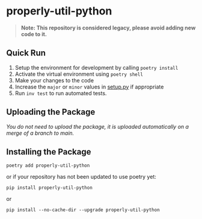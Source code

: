 # properly-util-python

> **Note: This repository is considered legacy, please avoid adding new code to it.**

## Quick Run

1. Setup the environment for development by calling `poetry install`
2. Activate the virtual environment using `poetry shell`
3. Make your changes to the code
4. Increase the `major` or `minor` values in [setup.py](https://github.com/GoProperly/properly-util-python/blob/master/setup.py#L8) if appropriate 
5. Run `inv test` to run automated tests.



## Uploading the Package

*You do not need to upload the package, it is uploaded automatically on a merge of a branch to main.*


## Installing the Package 

`poetry add properly-util-python`

or if your repository has not been updated to use poetry yet:

`pip install properly-util-python`

or

`pip install --no-cache-dir --upgrade properly-util-python`